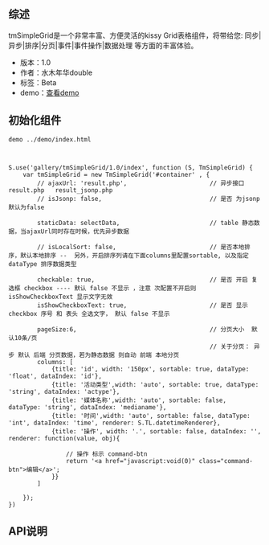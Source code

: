 ## 综述

tmSimpleGrid是一个非常丰富、方便灵活的kissy Grid表格组件，将带给您: 同步|异步|排序|分页|事件|事件操作|数据处理 等方面的丰富体验。

* 版本：1.0
* 作者：水木年华double
* 标签：Beta
* demo：[查看demo](http://gallery.kissyui.com/tmSimpleGrid/1.0/demo/index.html)

## 初始化组件

	demo ../demo/index.html



    S.use('gallery/tmSimpleGrid/1.0/index', function (S, TmSimpleGrid) {
        var tmSimpleGrid = new TmSimpleGrid('#container' , {
			// ajaxUrl: 'result.php', 						// 异步接口 result.php   result_jsonp.php
			// isJsonp: false,								// 是否 为jsonp 默认为false	

			staticData: selectData, 						// table 静态数据，当ajaxUrl同时存在时候，优先异步数据

			// isLocalSort: false, 							// 是否本地排序，默认本地排序 --  另外，开启排序列请在下面columns里配置sortable, 以及指定dataType 排序数据类型

			checkable: true,								// 是否 开启 复选框 checkbox ---- 默认 false 不显示 ，注意 次配置不开启则 isShowCheckboxText 显示文字无效
			isShowCheckboxText: true, 						// 是否 显示 checkbox 序号 和 表头 全选文字， 默认 false 不显示
				
			pageSize:6, 									// 分页大小  默认10条/页
															// 关于分页： 异步 默认 后端 分页数据，若为静态数据 则自动 前端 本地分页 
			columns: [
				{title: 'id', width: '150px', sortable: true, dataType: 'float', dataIndex: 'id'},
				{title: '活动类型',width: 'auto', sortable: true, dataType: 'string', dataIndex: 'actype'},
				{title: '媒体名称',width: 'auto', sortable: false, dataType: 'string', dataIndex: 'medianame'},
				{title: '时间',width: 'auto', sortable: false, dataType: 'int', dataIndex: 'time', renderer: S.TL.datetimeRenderer},					
				{title: '操作', width: '.', sortable: false, dataIndex: '', renderer: function(value, obj){ 

					// 操作 标示 command-btn
					return '<a href="javascript:void(0)" class="command-btn">编辑</a>';
				}}
			] 

		});
    })



## API说明
